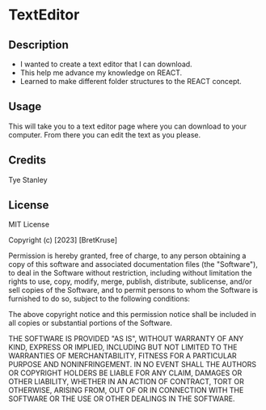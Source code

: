 # TextEditor

## Description

- I wanted to create a text editor that I can download.
- This help me advance my knowledge on REACT.
- Learned to make different folder structures to the REACT concept.

## Usage

This will take you to a text editor page where you can download to your computer. From there you can edit the text as you please.

## Credits

Tye Stanley

## License

MIT License

Copyright (c) [2023] [BretKruse]

Permission is hereby granted, free of charge, to any person obtaining a copy
of this software and associated documentation files (the "Software"), to deal
in the Software without restriction, including without limitation the rights
to use, copy, modify, merge, publish, distribute, sublicense, and/or sell
copies of the Software, and to permit persons to whom the Software is
furnished to do so, subject to the following conditions:

The above copyright notice and this permission notice shall be included in all
copies or substantial portions of the Software.

THE SOFTWARE IS PROVIDED "AS IS", WITHOUT WARRANTY OF ANY KIND, EXPRESS OR
IMPLIED, INCLUDING BUT NOT LIMITED TO THE WARRANTIES OF MERCHANTABILITY,
FITNESS FOR A PARTICULAR PURPOSE AND NONINFRINGEMENT. IN NO EVENT SHALL THE
AUTHORS OR COPYRIGHT HOLDERS BE LIABLE FOR ANY CLAIM, DAMAGES OR OTHER
LIABILITY, WHETHER IN AN ACTION OF CONTRACT, TORT OR OTHERWISE, ARISING FROM,
OUT OF OR IN CONNECTION WITH THE SOFTWARE OR THE USE OR OTHER DEALINGS IN THE
SOFTWARE.